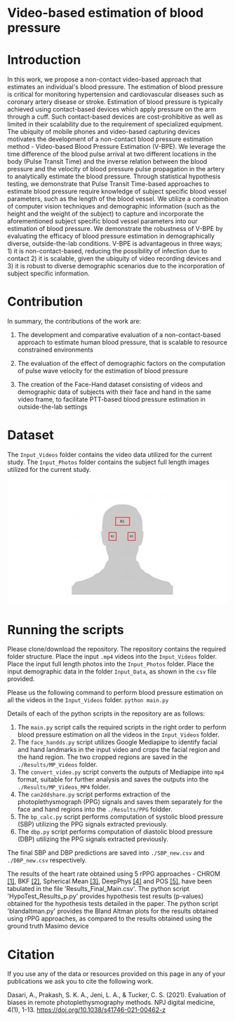 # Video-based estimation of blood pressure

# Introduction

In this work, we propose a non-contact video-based approach that estimates an individual's blood pressure. The estimation of blood pressure is critical for monitoring hypertension and cardiovascular diseases such as coronary artery disease or stroke. Estimation of blood pressure is typically achieved using contact-based devices which apply pressure on the arm through a cuff. Such contact-based devices are cost-prohibitive as well as limited in their scalability due to the requirement of specialized equipment. The ubiquity of mobile phones and video-based capturing devices motivates the development of a non-contact blood pressure estimation method - Video-based Blood Pressure Estimation (V-BPE). We leverage the time difference of the blood pulse arrival at two different locations in the body (Pulse Transit Time) and the inverse relation between the blood pressure and the velocity of blood pressure pulse propagation in the artery to analytically estimate the blood pressure. Through statistical hypothesis testing, we demonstrate that Pulse Transit Time-based approaches to estimate blood pressure require knowledge of subject specific blood vessel parameters, such as the length of the blood vessel. We utilize a combination of computer vision techniques and demographic information (such as the height and the weight of the subject) to capture and incorporate the aforementioned subject specific blood vessel parameters into our estimation of blood pressure. We demonstrate the robustness of V-BPE by evaluating the efficacy of blood pressure estimation in demographically diverse, outside-the-lab conditions. V-BPE is advantageous in three ways; 1) it is non-contact-based, reducing the possibility of infection due to contact 2) it is scalable, given the ubiquity of video recording devices and 3) it is robust to diverse demographic scenarios due to the incorporation of subject specific information. 

# Contribution

In summary, the contributions of the work are:

1) The development and comparative evaluation of a non-contact-based approach to estimate human blood pressure, that is scalable to resource constrained environments

2) The evaluation of the effect of demographic factors on the computation of pulse wave velocity for the estimation of blood pressure

3) The creation of the Face-Hand dataset consisting of videos and demographic data of subjects with their face and hand in the same video frame, to facilitate PTT-based blood pressure estimation in outside-the-lab settings

# Dataset

The `Input_Videos` folder contains the video data utilized for the current study. The `Input_Photos` folder contains the subject full length images utilized for the current study. 

![alt text](https://github.com/AiPEX-Lab/rppg_biases/blob/main/Fig.jpg?raw=true)

# Running the scripts

Please clone/download the repository. The repository contains the required folder structure. 
Place the input `.mp4` videos into the `Input_Videos` folder. Place the input full length photos into the `Input_Photos` folder. Place the input demographic data in the folder `Input_Data`, as shown in the `csv` file provided. 

Please us the following command to perform blood pressure estimation on all the videos in the `Input_Videos` folder. 
```python main.py```


Details of each of the python scripts in the repository are as follows: 

1. The `main.py` script calls the required scripts in the right order to perform blood pressure estimation on all the videos in the `Input_Videos` folder.
2. The `face_handds.py` script utilizes Google Mediapipe to identify facial and hand landmarks in the input video and crops the facial region and the hand region. The two cropped regions are saved in the `./Results/MP_Videos` folder.
3. The `convert_video.py` script converts the outputs of Mediapipe into `mp4` format, suitable for further analysis and saves the outputs into the `./Results/MP_Videos_MP4` folder.
4. The `can2ddshare.py` script performs extraction of the photoplethysmograph (PPG) signals and saves them separately for the face and hand regions into the `./Results/PPG` foldder.
5. The `bp_calc.py` script performs computation of systolic blood pressure (SBP) utilizing the PPG signals extracted previously.
6. The `dbp.py` script performs computation of diastolic blood pressure (DBP) utilizing the PPG signals extracted previously.

The final SBP and DBP predictions are saved into `./SBP_new.csv` and `./DBP_new.csv` respectively.



The results of the heart rate obtained using 5 rPPG approaches - CHROM [[1]](https://iopscience.iop.org/article/10.1088/0967-3334/35/9/1913), BKF [[2]](https://www.osapublishing.org/boe/fulltext.cfm?uri=boe-9-2-873&id=381227), Spherical Mean [[3]](https://ieeexplore.ieee.org/document/9022571), DeepPhys [[4]](https://arxiv.org/abs/1805.07888) and POS [[5]](https://ieeexplore.ieee.org/document/7565547), have been tabulated in the file 'Results_Final_Main.csv'. 
The python script 'HypoTest_Results_p.py' provides hypothesis test results (p-values) obtained for the hypothesis tests detailed in the paper. 
The python script 'blandaltman.py' provides the Bland Altman plots for the results obtained using rPPG approaches, as compared to the results obtained using the ground truth Masimo device 

# Citation
If you use any of the data or resources provided on this page in any of your publications we ask you to cite the following work.

Dasari, A., Prakash, S. K. A., Jeni, L. A., & Tucker, C. S. (2021). Evaluation of biases in remote photoplethysmography methods. NPJ digital medicine, 4(1), 1-13. https://doi.org/10.1038/s41746-021-00462-z
